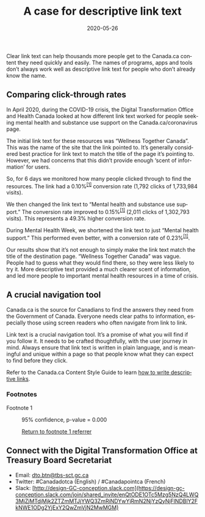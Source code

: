 ﻿---
layout: post
title:  "A case for descriptive link text"
pubdate: "May 26, 2020"
langpage: "https://blogue.canada.ca/2020/05/26/eviter-les-faq.html"
date:   2020-05-26
published: true
draft: true
lang: en
alt: "A case for descriptive link text"
description: "Clear link text can help thousands more people get to the Canada.ca content they need quickly and easily."
---
Clear link text can help thousands more people get to the Canada.ca content they need quickly and easily. The names of programs, apps and tools don’t always work well as descriptive link text for people who don’t already know the name.

## Comparing click-through rates

In April 2020, during the COVID-19 crisis, the Digital Transformation Office and Health Canada looked at how different link text worked for people seeking mental health and substance use support on the Canada.ca/coronavirus page. 

The initial link text for these resources was “Wellness Together Canada”. This was the name of the site that the link pointed to. It’s generally considered best practice for link text to match the title of the page it’s pointing to. However, we had concerns that this didn’t provide enough ‘scent of information’ for users.

So, for 6 days we monitored how many people clicked through to find the resources. The link had a 0.10%<sup id="fn1-rtn" class="fn-lnk">[[1]](#fn1)</sup> conversion rate (1,792 clicks of 1,733,984 visits). 

We then changed the link text to “Mental health and substance use support.” The conversion rate improved to 0.15%<sup class="fn-lnk">[[1]](#fn1)</sup> (2,011 clicks of 1,302,793 visits). This represents a 49.3% higher conversion rate. 

During Mental Health Week, we shortened the link text to just “Mental health support.” This performed even better, with a conversion rate of 0.23%<sup class="fn-lnk">[[1]](#fn1)</sup>.

Our results show that it’s not enough to simply make the link text match the title of the destination page. 
“Wellness Together Canada” was vague. People had to guess what they would find there, so they were less likely to try it. More descriptive text provided a much clearer scent of information, and led more people to important mental health resources in a time of crisis.

## A crucial navigation tool

Canada.ca is the source for Canadians to find the answers they need from the Government of Canada. Everyone needs clear paths to information, especially those using screen readers who often navigate from link to link. 

Link text is a crucial navigation tool. It’s a promise of what you will find if you follow it. It needs to be crafted thoughtfully, with the user journey in mind. Always ensure that link text is written in plain language, and is meaningful and unique within a page so that people know what they can expect to find before they click. 

Refer to the Canada.ca Content Style Guide to learn [how to write descriptive links](https://www.canada.ca/en/treasury-board-secretariat/services/government-communications/canada-content-style-guide.html#wp7-2).

<div class="wb-fnote wb-init wb-fnote-inited" role="note" id="wb-auto-4">
<h3 id="fn" class="wb-inv">Footnotes</h3>

<dl>
  <dt id="fn1-dt">Footnote 1</dt>
  <dd id="fn1" tabindex="-1" aria-labelledby="fn1-dt">
    <p>95% confidence, p-value = 0.000</p>
    <p class="fn-rtn"><a href="#fn1-rtn"><span class="wb-invisible">Return to footnote </span>1<span class="wb-invisible"> referrer</span></a></p>
  </dd>
</dl>
</div>

## Connect with the Digital Transformation Office at Treasury Board Secretariat

* Email: [dto.btn@tbs-sct.gc.ca](mailto:dto.btn@tbs-sct.gc.ca)
* Twitter: #Canadadotca (English) / #Canadapointca (French)
* Slack: [http://design-GC-conception.slack.com](https://design-gc-conception.slack.com/join/shared_invite/enQtODE1OTc5Mzg5NzQ4LWQ3MjZjMTdjMjk2ZTZmMTJjYWQ3ZmRiNDYwYjRmN2NjYzQyNjFlNDBlY2FkNWE1ODg2YjExY2QwZmVjN2MwMGM)
